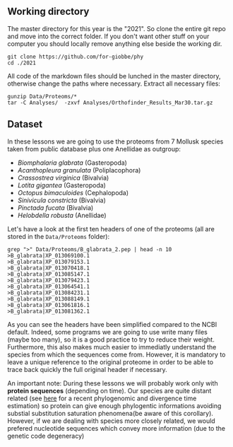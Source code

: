 ## Working directory

The master directory for this year is the "2021". So clone the entire git repo and move into the correct folder. If you don't want other stuff on your computer you should locally remove anything else beside the working dir.

```
git clone https://github.com/for-giobbe/phy
cd ./2021
```

All code of the markdown files should be lunched in the master directory, otherwise change the paths where necessary.
Extract all necessary files:


```
gunzip Data/Proteoms/*
tar -C Analyses/  -zxvf Analyses/Orthofinder_Results_Mar30.tar.gz
```

## Dataset

In these lessons we are going to use the proteoms from 7 Mollusk species taken from public database plus one Anellidae as outgroup:

  * *Biomphalaria glabrata* (Gasteropoda)
  * *Acanthopleura granulata* (Poliplacophora)
  * *Crassostrea virginica* (Bivalvia)
  * *Lotita gigantea* (Gasteropoda)
  * *Octopus bimaculoides* (Cephalopoda)
  * *Sinivicula constricta* (Bivalvia)
  * *Pinctada fucata* (Bivalvia)
  * *Helobdella robusta* (Anellidae)

Let's have a look at the first ten headers of one of the proteoms (all are stored in the ```Data/Proteoms``` folder):

```
grep ">" Data/Proteoms/B_glabrata_2.pep | head -n 10
>B_glabrata|XP_013069100.1
>B_glabrata|XP_013079153.1
>B_glabrata|XP_013070418.1
>B_glabrata|XP_013085147.1
>B_glabrata|XP_013079423.1
>B_glabrata|XP_013064541.1
>B_glabrata|XP_013084231.1
>B_glabrata|XP_013088149.1
>B_glabrata|XP_013061816.1
>B_glabrata|XP_013081362.1
```

As you can see the headers have been simplified compared to the NCBI default. Indeed, some programs we are going to use write many files (maybe too many), so it is a good practice to try to reduce their weight. Furthermore, this also makes much easier to immediatly understand the species from which the sequences come from. However, it is mandatory to leave a unique reference to the original proteome in order to be able to trace back quickly the full original header if necessary.

An important note: During these lessons we will probably work only with **protein sequences** (depending on time). Our species are quite distant related (see [here](https://www.nature.com/articles/s41598-019-56728-w) for a recent phylogenomic and divergence time estimation) so protein can give enough phylogentic informations avoiding substial substitution saturation phenomena(be aware of this corollary). However, if we are dealing with species more closely related, we would prefered nucleotide sequences which convey more information (due to the genetic code degeneracy) 
